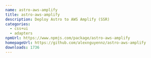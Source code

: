 ```yaml
---
name: astro-aws-amplify
title: astro-aws-amplify
description: Deploy Astro to AWS Amplify (SSR)
categories:
  - css+ui
  - adapters
npmUrl: https://www.npmjs.com/package/astro-aws-amplify
homepageUrl: https://github.com/alexnguyennz/astro-aws-amplify
downloads: 1736
---
```

